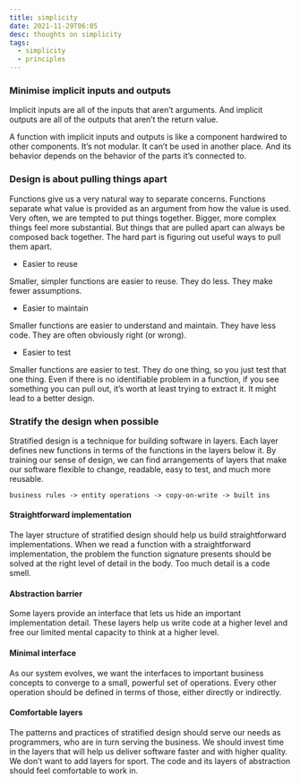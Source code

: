 ```yaml
---
title: simplicity
date: 2021-11-29T06:05
desc: thoughts on simplicity
tags:
  - simplicity
  - principles
---
```


### Minimise implicit inputs and outputs

Implicit inputs are all of the inputs that aren’t arguments. And implicit outputs are all of the outputs that aren’t the return value.

A function with implicit inputs and outputs is like a component hardwired to other components. It’s not modular. It can’t be used in another place. And its behavior depends on the behavior 
of the parts it’s connected to.

### Design is about pulling things apart

Functions give us a very natural way to separate concerns. Functions separate what value is provided as an argument from how the value is used. Very often, we are tempted to put things together. 
Bigger, more complex things feel more substantial. But things that are pulled apart can always be composed back together. The hard part is figuring out useful ways to pull them apart.

* Easier to reuse

Smaller, simpler functions are easier to reuse. They do less. They make fewer assumptions.

* Easier to maintain

Smaller functions are easier to understand and maintain. They have less code. They are often obviously right (or wrong).

* Easier to test

Smaller functions are easier to test. They do one thing, so you just test that one thing. Even if there is no identifiable problem in a function, if you see something you can pull out, it’s worth at least trying to extract it. It might lead to a better design.

### Stratify the design when possible

Stratified design is a technique for building software in layers. Each layer defines new functions in terms of the functions in the layers below it. By training our sense of design, we can find arrangements of layers that make our software flexible to change, readable, easy to test, and much more reusable.

```
business rules -> entity operations -> copy-on-write -> built ins
```

#### Straightforward implementation 

The layer structure of stratified design should help us build straightforward implementations. When we read a function with a straightforward implementation, the problem the function signature presents should be solved at the right level of detail in the body. Too much detail is a code smell.

#### Abstraction barrier

Some layers provide an interface that lets us hide an important implementation detail. These layers help us write code at a higher level and free our limited mental capacity to think at a higher level.

#### Minimal interface

As our system evolves, we want the interfaces to important business concepts to converge to a small, powerful set of operations.
Every other operation should be defined in terms of those, either directly or indirectly.

#### Comfortable layers

The patterns and practices of stratified design should serve our needs as programmers, who are in turn serving the business. We
should invest time in the layers that will help us deliver software faster and with higher quality. We don’t want to add layers for
sport. The code and its layers of abstraction should feel comfortable to work in.
